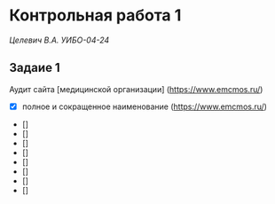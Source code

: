 # Контрольная работа 1
*Целевич В.А. УИБО-04-24*  

## Задаие 1
Аудит сайта [медицинской организации] (https://www.emcmos.ru/)
- [x] полное и сокращенное наименование (https://www.emcmos.ru/)
- []
- []
- []
- []
- []
- []
- []
- []
